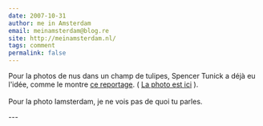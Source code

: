 ```yaml
---
date: 2007-10-31
author: me in Amsterdam
email: meinamsterdam@blog.re
site: http://meinamsterdam.nl/
tags: comment
permalink: false
---
```


<p>
Pour la photos de nus dans un champ de tulipes, Spencer Tunick a déjà eu l'idée, comme le montre <a href="http://www.reuters.com/news/video?videoId=48907" rel="nofollow">ce reportage</a>. 
( <a href="http://www.flickr.com/photos/tussenpozen/531557323/" rel="nofollow">La photo est ici</a> ).
<br/><br/>
Pour la photo Iamsterdam, je ne vois pas de quoi tu parles.
</p>
---